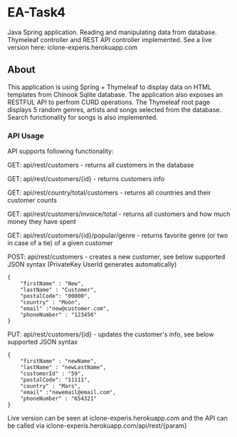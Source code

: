 # EA-Task4
Java Spring application. Reading and manipulating data from database. Thymeleaf controller and REST API controller implemented.
See a live version here: iclone-experis.herokuapp.com

## About
This application is using Spring + Thymeleaf to display data on HTML templates from Chinook Sqlite database. The application also exposes an RESTFUL API to perfrom CURD operations.
The Thymeleaf root page displays 5 random genres, artists and songs selected from the database. Search functionality for songs is also implemented.

### API Usage

API supports following functionality:

GET: api/rest/customers - returns all customers in the database

GET: api/rest/customers/{id} - returns customers info

GET: api/rest/country/total/customers - returns all countries and their customer counts 

GET: api/rest/customers/invoice/total - returns all customers and how much money they have spent

GET: api/rest/customers/{id}/popular/genre - returns favorite genre (or two in case of a tie) of a given customer

POST: api/rest/customers - creates a new customer, see below supported JSON syntax (PrivateKey UserId generates automatically)
```
{
    "firstName" : "New",
    "lastName" : "Customer",
    "postalCode": "00000", 
    "country" : "Moon",
    "email" :"new@customer.com",
    "phoneNumber" : "123456"
}
```
PUT: api/rest/customers/{id} - updates the customer's info, see below supported JSON syntax

```
{   
    "firstName" : "newName",
    "lastName" : "newLastName",
    "customerId" : "59",
    "postalCode": "11111", 
    "country" : "Mars",
    "email" :"newemail@email.com",
    "phoneNumber" : "654321"
}
```

Live version can be seen at iclone-experis.herokuapp.com and the API can be called via iclone-experis.herokuapp.com/api/rest/{param}
